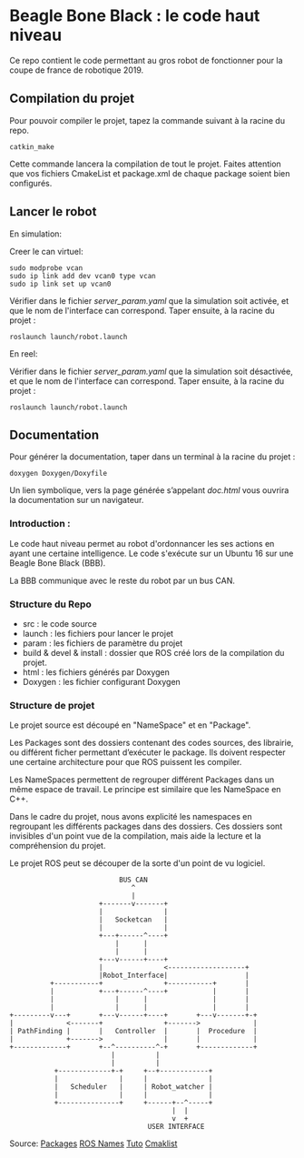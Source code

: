 # Beagle Bone Black : le code haut niveau

Ce repo contient le code permettant au gros robot de fonctionner pour la coupe de france de robotique 2019.

## Compilation du projet

Pour pouvoir compiler le projet, tapez la commande suivant à la racine du repo.

~~~~
catkin_make
~~~~

Cette commande lancera la compilation de tout le projet. Faites attention que vos fichiers CmakeList et package.xml de chaque package soient bien configurés.


## Lancer le robot

En simulation:

Creer le can virtuel:
~~~~
sudo modprobe vcan
sudo ip link add dev vcan0 type vcan
sudo ip link set up vcan0
~~~~

Vérifier dans le fichier *server_param.yaml* que la simulation soit activée, et que le nom de l'interface can correspond. Taper ensuite, à la racine du projet :
~~~~
roslaunch launch/robot.launch
~~~~
En reel:

Vérifier dans le fichier *server_param.yaml* que la simulation soit désactivée, et que le nom de l'interface can correspond. Taper ensuite, à la racine du projet :
~~~~
roslaunch launch/robot.launch
~~~~

## Documentation

Pour générer la documentation, taper dans un terminal à la racine du projet :
~~~~
doxygen Doxygen/Doxyfile
~~~~

Un lien symbolique, vers la page générée s’appelant *doc.html* vous ouvrira la documentation sur un navigateur.

### Introduction :

Le code haut niveau permet au robot d'ordonnancer les ses actions en ayant une certaine intelligence.
Le code s'exécute sur un Ubuntu 16 sur une Beagle Bone Black (BBB).

La BBB communique avec le reste du robot par un bus CAN.


### Structure du Repo

- src : le code source
- launch : les fichiers pour lancer le projet
- param : les fichiers de paramètre du projet
- build & devel & install : dossier que ROS créé lors de la compilation du projet.
- html : les fichiers générés par Doxygen
- Doxygen : les fichier configurant Doxygen

### Structure de projet 

Le projet source est découpé en "NameSpace" et en "Package".

Les Packages sont des dossiers contenant des codes sources, des librairie, ou différent ficher permettant d’exécuter le package. Ils doivent respecter une certaine architecture pour que ROS puissent les compiler.

Les NameSpaces permettent de regrouper différent Packages dans un même espace de travail. Le principe est similaire que les NameSpace en C++.

Dans le cadre du projet, nous avons explicité les namespaces en regroupant les différents packages dans des dossiers. Ces dossiers sont invisibles d'un point vue de la compilation, mais aide la lecture et la compréhension du projet.

Le projet ROS peut se découper de la sorte d'un point de vu logiciel.

~~~~
                           BUS CAN
                              ^
                              |
                      +-------v-------+
                      |               |
                      |   Socketcan   |
                      |               |
                      +---+------^----+
                          |      |
                          |      |
                      +---v------+----+
                      |               <-------------------+
                      |Robot_Interface|                   |
          +-----------+               +-----------+       |
          |           +---+------^----+           |       |
          |               |      |                |       |
          |               |      |                |       |
+---------v---+       +---v------+----+       +---v-------+-+
|             <-------+               +------->             |
| PathFinding |       |   Controller  |       |  Procedure  |
|             +------->               |       |             |
+-------------+       +--^----------^-+       +-------------+
                         |          |
                         |          |
           +-------------+-+     +--+------------+
           |               |     |               |
           |   Scheduler   |     | Robot_watcher |
           |               |     |               |
           +---------------+     +------+--^-----+
                                        |  |
                                        v  +
                                  USER INTERFACE
~~~~



Source:
[Packages](http://wiki.ros.org/Packages)
[ROS Names](http://wiki.ros.org/Names)
[Tuto](http://wiki.ros.org/catkin/Tutorials)
[Cmaklist](http://wiki.ros.org/catkin/CMakeLists.txt)
